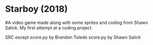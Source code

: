 # Starboy (2018)
#A video game made along with some sprites and coding from Shawn Salick. My first attempt at a coding project.

SRC except score.py by Brandon Toledo
score.py by Shawn Salick
